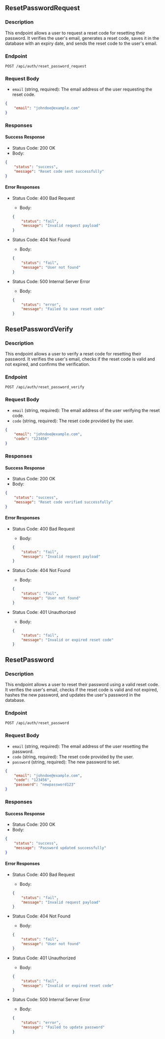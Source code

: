 
## ResetPasswordRequest

### Description
This endpoint allows a user to request a reset code for resetting their password. It verifies the user's email, generates a reset code, saves it in the database with an expiry date, and sends the reset code to the user's email.

### Endpoint
`POST /api/auth/reset_password_request`

### Request Body
- `email` (string, required): The email address of the user requesting the reset code.

```json
{
    "email": "johndoe@example.com"
}
```

### Responses

#### Success Response
- Status Code: 200 OK
- Body:

```json
{
    "status": "success",
    "message": "Reset code sent successfully"
}
```

#### Error Responses
- Status Code: 400 Bad Request
    - Body:

  ```json
  {
      "status": "fail",
      "message": "Invalid request payload"
  }
  ```

- Status Code: 404 Not Found
    - Body:

  ```json
  {
      "status": "fail",
      "message": "User not found"
  }
  ```

- Status Code: 500 Internal Server Error
    - Body:

  ```json
  {
      "status": "error",
      "message": "Failed to save reset code"
  }
  ```

## ResetPasswordVerify

### Description
This endpoint allows a user to verify a reset code for resetting their password. It verifies the user's email, checks if the reset code is valid and not expired, and confirms the verification.

### Endpoint
`POST /api/auth/reset_password_verify`

### Request Body
- `email` (string, required): The email address of the user verifying the reset code.
- `code` (string, required): The reset code provided by the user.

```json
{
    "email": "johndoe@example.com",
    "code": "123456"
}
```

### Responses

#### Success Response
- Status Code: 200 OK
- Body:

```json
{
    "status": "success",
    "message": "Reset code verified successfully"
}
```

#### Error Responses
- Status Code: 400 Bad Request
    - Body:

  ```json
  {
      "status": "fail",
      "message": "Invalid request payload"
  }
  ```

- Status Code: 404 Not Found
    - Body:

  ```json
  {
      "status": "fail",
      "message": "User not found"
  }
  ```

- Status Code: 401 Unauthorized
    - Body:

  ```json
  {
      "status": "fail",
      "message": "Invalid or expired reset code"
  }
  ```


## ResetPassword

### Description
This endpoint allows a user to reset their password using a valid reset code. It verifies the user's email, checks if the reset code is valid and not expired, hashes the new password, and updates the user's password in the database.

### Endpoint
`POST /api/auth/reset_password`

### Request Body
- `email` (string, required): The email address of the user resetting the password.
- `code` (string, required): The reset code provided by the user.
- `password` (string, required): The new password to set.

```json
{
    "email": "johndoe@example.com",
    "code": "123456",
    "password": "newpassword123"
}
```

### Responses

#### Success Response
- Status Code: 200 OK
- Body:

```json
{
    "status": "success",
    "message": "Password updated successfully"
}
```

#### Error Responses
- Status Code: 400 Bad Request
    - Body:

  ```json
  {
      "status": "fail",
      "message": "Invalid request payload"
  }
  ```

- Status Code: 404 Not Found
    - Body:

  ```json
  {
      "status": "fail",
      "message": "User not found"
  }
  ```

- Status Code: 401 Unauthorized
    - Body:

  ```json
  {
      "status": "fail",
      "message": "Invalid or expired reset code"
  }
  ```

- Status Code: 500 Internal Server Error
    - Body:

  ```json
  {
      "status": "error",
      "message": "Failed to update password"
  }
  ```
